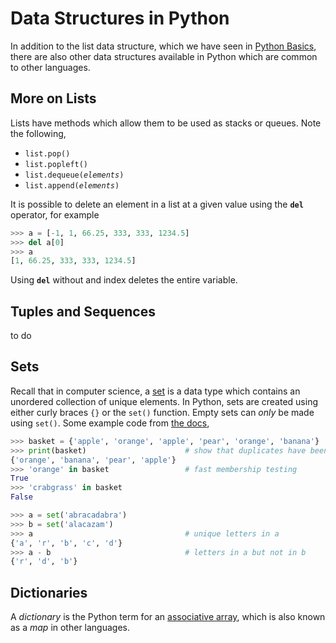 # Data Structures in Python

In addition to the list data structure, which we have seen in [Python Basics](Python_basics.md), there are also other data structures available in Python which are common to other languages.

## More on Lists

Lists have methods which allow them to be used as stacks or queues. Note the following,

- `list.pop()`
- `list.popleft()`
- `list.dequeue(`*`elements`*`)`
- `list.append(`*`elements`*`)`

It is possible to delete an element in a list at a given value using the **`del`** operator, for example

```py
>>> a = [-1, 1, 66.25, 333, 333, 1234.5]
>>> del a[0]
>>> a
[1, 66.25, 333, 333, 1234.5]
```

Using **`del`** without and index deletes the entire variable.

## Tuples and Sequences

to do

## Sets

Recall that in computer science, a [set](https://en.wikipedia.org/wiki/Set_(abstract_data_type)) is a data type which contains an unordered collection of unique elements. In Python, sets are created using either curly braces `{}` or the `set()` function. Empty sets can *only* be made using `set()`. Some example code from [the docs](https://docs.python.org/3/tutorial/datastructures.html#sets),

```py
>>> basket = {'apple', 'orange', 'apple', 'pear', 'orange', 'banana'}
>>> print(basket)                      # show that duplicates have been removed
{'orange', 'banana', 'pear', 'apple'}
>>> 'orange' in basket                 # fast membership testing
True
>>> 'crabgrass' in basket
False

>>> a = set('abracadabra')
>>> b = set('alacazam')
>>> a                                  # unique letters in a
{'a', 'r', 'b', 'c', 'd'}
>>> a - b                              # letters in a but not in b
{'r', 'd', 'b'}
```

## Dictionaries

A *dictionary* is the Python term for an [associative array](https://en.wikipedia.org/wiki/Associative_array), which is also known as a *map* in other languages.
